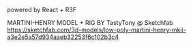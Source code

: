 powered by React + R3F

MARTINI-HENRY MODEL + RIG BY TastyTony @ Sketchfab https://sketchfab.com/3d-models/low-poly-martini-henry-mkii-a3e2e5a57d934aaeb32253f6c102b3c4

